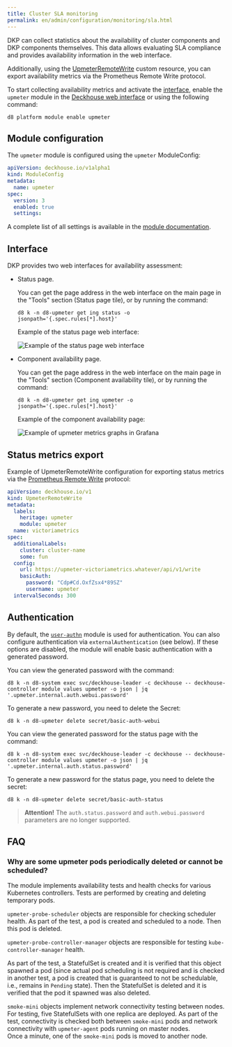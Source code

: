 ```yaml
---
title: Cluster SLA monitoring
permalink: en/admin/configuration/monitoring/sla.html
---
```


DKP can collect statistics about the availability of cluster components and DKP components themselves. This data allows evaluating SLA compliance and provides availability information in the web interface.

Additionally, using the [UpmeterRemoteWrite](/modules/upmeter/cr.html#upmeterremotewrite) custom resource, you can export availability metrics via the Prometheus Remote Write protocol.

To start collecting availability metrics and activate the [interface](#interface), enable the `upmeter` module in the [Deckhouse web interface](/modules/console/stable/) or using the following command:

```shell
d8 platform module enable upmeter
```

## Module configuration

The `upmeter` module is configured using the `upmeter` ModuleConfig:

```yaml
apiVersion: deckhouse.io/v1alpha1
kind: ModuleConfig
metadata:
  name: upmeter
spec:
  version: 3
  enabled: true
  settings:
```

A complete list of all settings is available in the [module documentation](/modules/upmeter/configuration.html).

## Interface

DKP provides two web interfaces for availability assessment:
- Status page.

  You can get the page address in the web interface on the main page in the "Tools" section (Status page tile), or by running the command:
  
  ```shell
  d8 k -n d8-upmeter get ing status -o jsonpath='{.spec.rules[*].host}'
  ``` 

  Example of the status page web interface:
  
  ![Example of the status page web interface](../../../images/upmeter/status.png)

- Component availability page.

  You can get the page address in the web interface on the main page in the "Tools" section (Component availability tile), or by running the command:
  
  ```shell
  d8 k -n d8-upmeter get ing upmeter -o jsonpath='{.spec.rules[*].host}'
  ``` 

  Example of the component availability page:
  
  ![Example of upmeter metrics graphs in Grafana](../../../images/upmeter/image1.png)

## Status metrics export
 
Example of UpmeterRemoteWrite configuration for exporting status metrics via the [Prometheus Remote Write](https://docs.sysdig.com/en/docs/installation/prometheus-remote-write/) protocol:

```yaml
apiVersion: deckhouse.io/v1
kind: UpmeterRemoteWrite
metadata:
  labels:
    heritage: upmeter
    module: upmeter
  name: victoriametrics
spec:
  additionalLabels:
    cluster: cluster-name
    some: fun
  config:
    url: https://upmeter-victoriametrics.whatever/api/v1/write
    basicAuth:
      password: "Cdp#Cd.OxfZsx4*89SZ"
      username: upmeter
  intervalSeconds: 300
```

## Authentication

By default, the [`user-authn`](/modules/user-authn/) module is used for authentication. You can also configure authentication via `externalAuthentication` (see below).
If these options are disabled, the module will enable basic authentication with a generated password.

You can view the generated password with the command:

```shell
d8 k -n d8-system exec svc/deckhouse-leader -c deckhouse -- deckhouse-controller module values upmeter -o json | jq '.upmeter.internal.auth.webui.password'
```

To generate a new password, you need to delete the Secret:

```shell
d8 k -n d8-upmeter delete secret/basic-auth-webui
```

You can view the generated password for the status page with the command:

```shell
d8 k -n d8-system exec svc/deckhouse-leader -c deckhouse -- deckhouse-controller module values upmeter -o json | jq '.upmeter.internal.auth.status.password'
```

To generate a new password for the status page, you need to delete the secret:

```shell
d8 k -n d8-upmeter delete secret/basic-auth-status
```

> **Attention!** The `auth.status.password` and `auth.webui.password` parameters are no longer supported.

## FAQ

### Why are some upmeter pods periodically deleted or cannot be scheduled?

The module implements availability tests and health checks for various Kubernetes controllers. Tests are performed by creating and deleting temporary pods.

`upmeter-probe-scheduler` objects are responsible for checking scheduler health. As part of the test, a pod is created and scheduled to a node. Then this pod is deleted.

`upmeter-probe-controller-manager` objects are responsible for testing `kube-controller-manager` health.

As part of the test, a StatefulSet is created and it is verified that this object spawned a pod (since actual pod scheduling is not required and is checked in another test, a pod is created that is guaranteed to not be schedulable, i.e., remains in `Pending` state). Then the StatefulSet is deleted and it is verified that the pod it spawned was also deleted.

`smoke-mini` objects implement network connectivity testing between nodes.
For testing, five StatefulSets with one replica are deployed. As part of the test, connectivity is checked both between `smoke-mini` pods and network connectivity with `upmeter-agent` pods running on master nodes.  
Once a minute, one of the `smoke-mini` pods is moved to another node.
